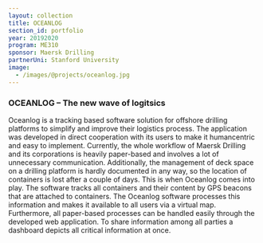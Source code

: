 ```yaml
---
layout: collection
title: OCEANLOG
section_id: portfolio
year: 20192020
program: ME310
sponsor: Maersk Drilling
partnerUni: Stanford University
image:
  - /images/@projects/oceanlog.jpg
---
```


### OCEANLOG – The new wave of logitsics

Oceanlog is a tracking based software solution for offshore drilling platforms to simplify and improve their logistics process. The application was developed in direct cooperation with its users to make it humancentric and easy to implement. Currently, the whole workflow of Maersk Drilling and its corporations is heavily paper-based and involves a lot of unnecessary communication. Additionally, the management of deck space on a drilling platform is hardly documented in any way, so the location of containers is lost after a couple of days. 
This is when Oceanlog comes into play. The software tracks all containers and their content by GPS beacons that are attached to containers.  The Oceanlog software processes this information and makes it available to all users via a virtual map. Furthermore, all paper-based processes can be handled easily through the developed web application. To share information among all parties a dashboard depicts all critical information at once.